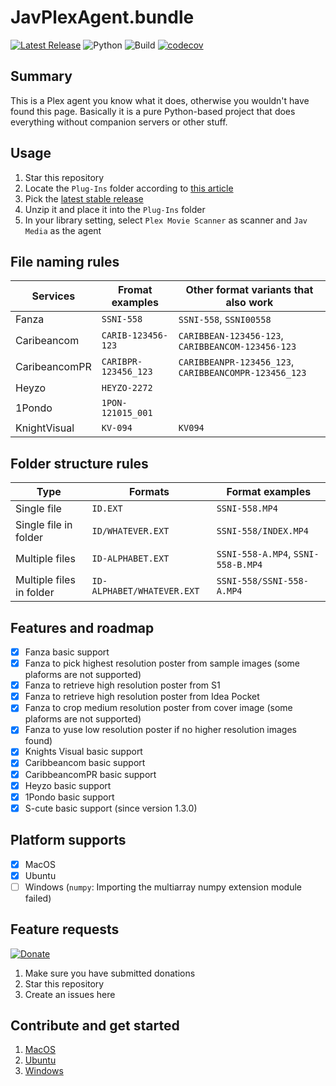 # JavPlexAgent.bundle
[![Latest Release](https://img.shields.io/badge/latest%20release-v1.2.0-5D87BF.svg)](https://github.com/nickwph/JavPlexAgent.bundle/releases)
![Python](https://img.shields.io/badge/python-2.7-3776AB.svg?logo=python&logoColor=white)
![Build](https://github.com/nickwph/JavPlexAgent.bundle/workflows/build/badge.svg)
[![codecov](https://codecov.io/gh/nickwph/JavPlexAgent.bundle/branch/master/graph/badge.svg)](https://codecov.io/gh/nickwph/JavPlexAgent.bundle)

## Summary

This is a Plex agent you know what it does, otherwise you wouldn't have found this page. Basically it is a pure Python-based project that does everything without companion servers or other stuff. 

## Usage
1. Star this repository
2. Locate the `Plug-Ins` folder according to [this article](https://support.plex.tv/articles/201106098-how-do-i-find-the-plug-ins-folder/)
3. Pick the [latest stable release](https://github.com/nickwph/JavPlexAgent.bundle/releases)
4. Unzip it and place it into the `Plug-Ins` folder
5. In your library setting, select `Plex Movie Scanner` as scanner and `Jav Media` as the agent

## File naming rules 
| Services      | Fromat examples      | Other format variants that also work                  |
| ------------- | -------------------- | ----------------------------------------------------- |
| Fanza         | `SSNI-558`           | `SSNI-558`, `SSNI00558`                               |
| Caribeancom   | `CARIB-123456-123`   | `CARIBBEAN-123456-123`, `CARIBBEANCOM-123456-123`     |
| CaribeancomPR | `CARIBPR-123456_123` | `CARIBBEANPR-123456_123`, `CARIBBEANCOMPR-123456_123` |
| Heyzo         | `HEYZO-2272`         |                                                       |
| 1Pondo        | `1PON-121015_001`    |                                                       |
| KnightVisual  | `KV-094`             | `KV094`                                               |

## Folder structure rules
| Type                     | Formats                    | Format examples                    |
| ------------------------ | -------------------------- | ---------------------------------- |
| Single file              | `ID.EXT`                   | `SSNI-558.MP4`                     |
| Single file in folder    | `ID/WHATEVER.EXT`          | `SSNI-558/INDEX.MP4`               |
| Multiple files           | `ID-ALPHABET.EXT`          | `SSNI-558-A.MP4`, `SSNI-558-B.MP4` |
| Multiple files in folder | `ID-ALPHABET/WHATEVER.EXT` | `SSNI-558/SSNI-558-A.MP4`          |

## Features and roadmap
- [x] Fanza basic support
- [x] Fanza to pick highest resolution poster from sample images (some plaforms are not supported)
- [x] Fanza to retrieve high resolution poster from S1
- [x] Fanza to retrieve high resolution poster from Idea Pocket
- [x] Fanza to crop medium resolution poster from cover image (some plaforms are not supported)
- [x] Fanza to yuse low resolution poster if no higher resolution images found)
- [x] Knights Visual basic support
- [x] Caribbeancom basic support
- [x] CaribbeancomPR basic support
- [x] Heyzo basic support
- [x] 1Pondo basic support
- [x] S-cute basic support (since version 1.3.0)

## Platform supports
- [x] MacOS
- [x] Ubuntu
- [ ] Windows (`numpy`: Importing the multiarray numpy extension module failed)

## Feature requests
[![Donate](https://www.paypalobjects.com/en_US/i/btn/btn_donateCC_LG.gif)](https://www.paypal.com/cgi-bin/webscr?cmd=_s-xclick&hosted_button_id=UKKJEAK6TGKGE&source=url)
1. Make sure you have submitted donations 
2. Star this repository
3. Create an issues here

## Contribute and get started
1. [MacOS](docs/contribute-macos.md)
2. [Ubuntu](docs/contribute-ubuntu.md)
3. [Windows](docs/contribute-windows.md)

